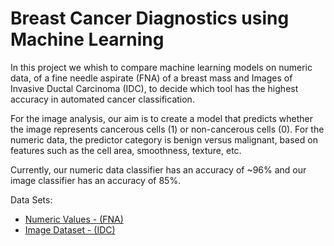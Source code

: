 # Breast Cancer Diagnostics using Machine Learning

In this project we whish to compare machine learning models on numeric data, of a fine needle aspirate (FNA) of a breast mass and Images of Invasive Ductal Carcinoma (IDC), to decide which tool has the highest accuracy in automated cancer classification.

For the image analysis, our aim is to create a model that predicts whether the image represents cancerous cells (1) or non-cancerous cells (0). 
For the numeric data, the predictor category is benign versus malignant, based on features such as the cell area, smoothness, texture, etc.

Currently, our numeric data classifier has an accuracy of ~96% and our image classifier has an accuracy of 85%.

Data Sets: 
* [Numeric Values - (FNA)](https://www.kaggle.com/uciml/breast-cancer-wisconsin-data)
* [Image Dataset - (IDC)](https://www.kaggle.com/paultimothymooney/breast-histopathology-images)
